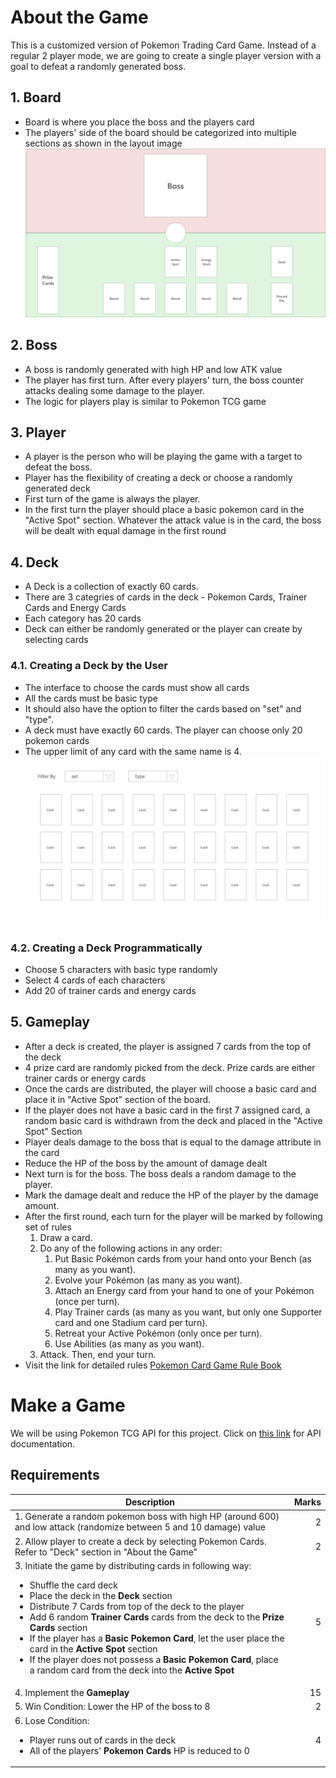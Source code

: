 # About the Game

This is a customized version of Pokemon Trading Card Game. Instead of a regular 2 player mode, we are going to create a single player version with a goal to defeat a randomly generated boss.

## 1. Board

- Board is where you place the boss and the players card
- The players' side of the board should be categorized into multiple sections as shown in the layout image
  ![pokemon game project layout](assets/game_layout.png)

## 2. Boss

- A boss is randomly generated with high HP and low ATK value
- The player has first turn. After every players' turn, the boss counter attacks dealing some damage to the player.
- The logic for players play is similar to Pokemon TCG game

## 3. Player

- A player is the person who will be playing the game with a target to defeat the boss.
- Player has the flexibility of creating a deck or choose a randomly generated deck
- First turn of the game is always the player.
- In the first turn the player should place a basic pokemon card in the "Active Spot" section. Whatever the attack value is in the card, the boss will be dealt with equal damage in the first round

## 4. Deck

- A Deck is a collection of exactly 60 cards.
- There are 3 categries of cards in the deck - Pokemon Cards, Trainer Cards and Energy Cards
- Each category has 20 cards
- Deck can either be randomly generated or the player can create by selecting cards

### 4.1. Creating a Deck by the User

- The interface to choose the cards must show all cards
- All the cards must be basic type
- It should also have the option to filter the cards based on "set" and "type".
- A deck must have exactly 60 cards. The player can choose only 20 pokemon cards
- The upper limit of any card with the same name is 4.
  ![interface to allow uses to choose cards](assets/create_deck.png)

### 4.2. Creating a Deck Programmatically

- Choose 5 characters with basic type randomly
- Select 4 cards of each characters
- Add 20 of trainer cards and energy cards

## 5. Gameplay

- After a deck is created, the player is assigned 7 cards from the top of the deck
- 4 prize card are randomly picked from the deck. Prize cards are either trainer cards or energy cards
- Once the cards are distributed, the player will choose a basic card and place it in "Active Spot" section of the board.
- If the player does not have a basic card in the first 7 assigned card, a random basic card is withdrawn from the deck and placed in the "Active Spot" Section
- Player deals damage to the boss that is equal to the damage attribute in the card
- Reduce the HP of the boss by the amount of damage dealt
- Next turn is for the boss. The boss deals a random damage to the player.
- Mark the damage dealt and reduce the HP of the player by the damage amount.
- After the first round, each turn for the player will be marked by following set of rules
  1. Draw a card.
  2. Do any of the following actions in any order:
     1. Put Basic Pokémon cards from your hand onto your Bench (as many as you want).
     2. Evolve your Pokémon (as many as you want).
     3. Attach an Energy card from your hand to one of your Pokémon (once per turn).
     4. Play Trainer cards (as many as you want, but only one Supporter card and one Stadium card per turn).
     5. Retreat your Active Pokémon (only once per turn).
     6. Use Abilities (as many as you want).
  3. Attack. Then, end your turn.
- Visit the link for detailed rules [Pokemon Card Game Rule Book](https://www.pokemon.com/static-assets/content-assets/cms2/pdf/trading-card-game/rulebook/par_rulebook_en.pdf)

# Make a Game

We will be using Pokemon TCG API for this project. Click on [this link](https://docs.pokemontcg.io/) for API documentation.

## Requirements

| Description                                                                                                                                                                                                                                                                                                                                                                                                                                                                                                                                            | Marks |
| ------------------------------------------------------------------------------------------------------------------------------------------------------------------------------------------------------------------------------------------------------------------------------------------------------------------------------------------------------------------------------------------------------------------------------------------------------------------------------------------------------------------------------------------------------ | ----: |
| 1. Generate a random pokemon boss with high HP (around 600) and low attack (randomize between 5 and 10 damage) value                                                                                                                                                                                                                                                                                                                                                                                                                                   |     2 |
| 2. Allow player to create a deck by selecting Pokemon Cards. Refer to "Deck" section in "About the Game"                                                                                                                                                                                                                                                                                                                                                                                                                                               |     2 |
| 3. Initiate the game by distributing cards in following way:<ul><li>Shuffle the card deck</li><li>Place the deck in the **Deck** section</li><li>Distribute 7 Cards from top of the deck to the player</li><li>Add 6 random **Trainer Cards** cards from the deck to the **Prize Cards** section</li><li>If the player has a **Basic Pokemon Card**, let the user place the card in the **Active Spot** section</li><li>If the player does not possess a **Basic Pokemon Card**, place a random card from the deck into the **Active Spot** </li></ul> |     5 |
| 4. Implement the **Gameplay**                                                                                                                                                                                                                                                                                                                                                                                                                                                                                                                          |    15 |
| 5. Win Condition: Lower the HP of the boss to 8                                                                                                                                                                                                                                                                                                                                                                                                                                                                                                        |     2 |
| 6. Lose Condition: <ul><li>Player runs out of cards in the deck</li><li>All of the players' **Pokemon Cards** HP is reduced to 0</li></ul>                                                                                                                                                                                                                                                                                                                                                                                                             |     4 |

